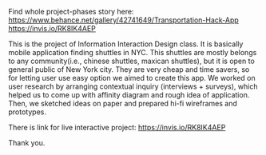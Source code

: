 Find whole project-phases story here: https://www.behance.net/gallery/42741649/Transportation-Hack-App https://invis.io/RK8IK4AEP

This is the project of Information Interaction Design class. It is basically mobile application finding shuttles in NYC.
This shuttles are mostly belongs to any community(i.e., chinese shuttles, maxican shuttles), but it is open to general public of New York city. They are very cheap and time savers, so for letting user use easy option we aimed to create this app.
We worked on user research by arranging contextual inquiry (interviews + surveys), which helped us to come up with affinity diagram and rough idea of application. Then, we sketched ideas on paper and prepared hi-fi wireframes and prototypes.

There is link for live interactive project: https://invis.io/RK8IK4AEP

Thank you.
